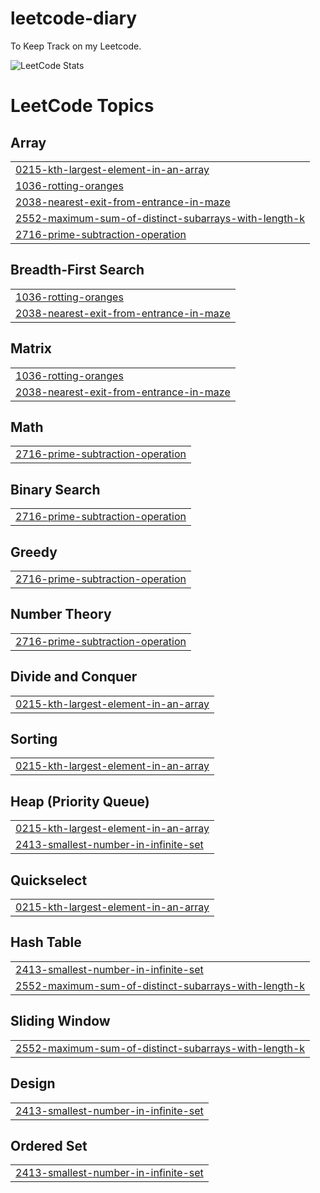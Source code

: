 # leetcode-diary

To Keep Track on my Leetcode.

![LeetCode Stats](https://leetcard.jacoblin.cool/yanlinc?theme=dark&font=Open%20Sans&ext=heatmap)

<!---LeetCode Topics Start-->
# LeetCode Topics
## Array
|  |
| ------- |
| [0215-kth-largest-element-in-an-array](https://github.com/Ychen463/leetcode-diary/tree/master/0215-kth-largest-element-in-an-array) |
| [1036-rotting-oranges](https://github.com/Ychen463/leetcode-diary/tree/master/1036-rotting-oranges) |
| [2038-nearest-exit-from-entrance-in-maze](https://github.com/Ychen463/leetcode-diary/tree/master/2038-nearest-exit-from-entrance-in-maze) |
| [2552-maximum-sum-of-distinct-subarrays-with-length-k](https://github.com/Ychen463/leetcode-diary/tree/master/2552-maximum-sum-of-distinct-subarrays-with-length-k) |
| [2716-prime-subtraction-operation](https://github.com/Ychen463/leetcode-diary/tree/master/2716-prime-subtraction-operation) |
## Breadth-First Search
|  |
| ------- |
| [1036-rotting-oranges](https://github.com/Ychen463/leetcode-diary/tree/master/1036-rotting-oranges) |
| [2038-nearest-exit-from-entrance-in-maze](https://github.com/Ychen463/leetcode-diary/tree/master/2038-nearest-exit-from-entrance-in-maze) |
## Matrix
|  |
| ------- |
| [1036-rotting-oranges](https://github.com/Ychen463/leetcode-diary/tree/master/1036-rotting-oranges) |
| [2038-nearest-exit-from-entrance-in-maze](https://github.com/Ychen463/leetcode-diary/tree/master/2038-nearest-exit-from-entrance-in-maze) |
## Math
|  |
| ------- |
| [2716-prime-subtraction-operation](https://github.com/Ychen463/leetcode-diary/tree/master/2716-prime-subtraction-operation) |
## Binary Search
|  |
| ------- |
| [2716-prime-subtraction-operation](https://github.com/Ychen463/leetcode-diary/tree/master/2716-prime-subtraction-operation) |
## Greedy
|  |
| ------- |
| [2716-prime-subtraction-operation](https://github.com/Ychen463/leetcode-diary/tree/master/2716-prime-subtraction-operation) |
## Number Theory
|  |
| ------- |
| [2716-prime-subtraction-operation](https://github.com/Ychen463/leetcode-diary/tree/master/2716-prime-subtraction-operation) |
## Divide and Conquer
|  |
| ------- |
| [0215-kth-largest-element-in-an-array](https://github.com/Ychen463/leetcode-diary/tree/master/0215-kth-largest-element-in-an-array) |
## Sorting
|  |
| ------- |
| [0215-kth-largest-element-in-an-array](https://github.com/Ychen463/leetcode-diary/tree/master/0215-kth-largest-element-in-an-array) |
## Heap (Priority Queue)
|  |
| ------- |
| [0215-kth-largest-element-in-an-array](https://github.com/Ychen463/leetcode-diary/tree/master/0215-kth-largest-element-in-an-array) |
| [2413-smallest-number-in-infinite-set](https://github.com/Ychen463/leetcode-diary/tree/master/2413-smallest-number-in-infinite-set) |
## Quickselect
|  |
| ------- |
| [0215-kth-largest-element-in-an-array](https://github.com/Ychen463/leetcode-diary/tree/master/0215-kth-largest-element-in-an-array) |
## Hash Table
|  |
| ------- |
| [2413-smallest-number-in-infinite-set](https://github.com/Ychen463/leetcode-diary/tree/master/2413-smallest-number-in-infinite-set) |
| [2552-maximum-sum-of-distinct-subarrays-with-length-k](https://github.com/Ychen463/leetcode-diary/tree/master/2552-maximum-sum-of-distinct-subarrays-with-length-k) |
## Sliding Window
|  |
| ------- |
| [2552-maximum-sum-of-distinct-subarrays-with-length-k](https://github.com/Ychen463/leetcode-diary/tree/master/2552-maximum-sum-of-distinct-subarrays-with-length-k) |
## Design
|  |
| ------- |
| [2413-smallest-number-in-infinite-set](https://github.com/Ychen463/leetcode-diary/tree/master/2413-smallest-number-in-infinite-set) |
## Ordered Set
|  |
| ------- |
| [2413-smallest-number-in-infinite-set](https://github.com/Ychen463/leetcode-diary/tree/master/2413-smallest-number-in-infinite-set) |
<!---LeetCode Topics End-->